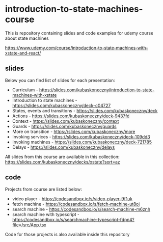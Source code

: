 # introduction-to-state-machines-course

This is repository containing slides and code examples for udemy course about state machines

https://www.udemy.com/course/introduction-to-state-machines-with-xstate-and-react/

## slides

Below you can find list of slides for each presentation:

* Curriculum - https://slides.com/kubaskoneczny/introduction-to-state-machines-with-xstate
* Introduction to state machines - https://slides.com/kubaskoneczny/deck-c04727
* States, events and transitions - https://slides.com/kubaskoneczny/deck
* Actions - https://slides.com/kubaskoneczny/deck-9437fd
* Context - https://slides.com/kubaskoneczny/context
* Guards - https://slides.com/kubaskoneczny/guards
* More on transition - https://slides.com/kubaskoneczny/more
* Invoking services - https://slides.com/kubaskoneczny/deck-109dd3
* Invoking machines - https://slides.com/kubaskoneczny/deck-721785
* Delays - https://slides.com/kubaskoneczny/delays

All slides from this course are available in this collection: https://slides.com/kubaskoneczny/decks/xstate?sort=az

## code

Projects from course are listed below:

* video player - https://codesandbox.io/s/video-player-9f1uk
* fetch machine - https://codesandbox.io/s/fetch-machine-ut8oj
* search machine - https://codesandbox.io/s/search-machine-m6znh
* search machine with typescript - https://codesandbox.io/s/searchmachine-typescript-fdpn4?file=/src/App.tsx

Code for those projects is also available inside this repository
